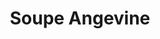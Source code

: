 ---
layout: recette-v2
categories: [recettes]
hidden: true
lang: fr
sitemap: true
title: Soupe Angevine
type: boisson
---